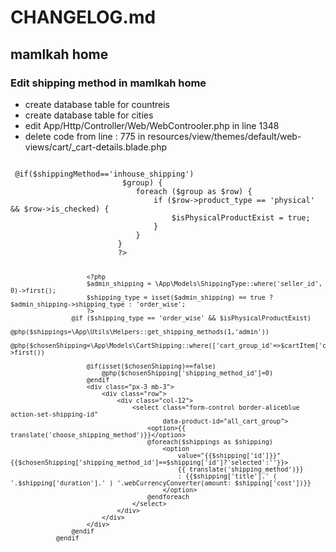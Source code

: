 # CHANGELOG.md
## mamlkah home
### Edit shipping method in mamlkah home
- create database table for countreis
- create database table for cities
- edit App/Http/Controller/Web/WebControoler.php in line 1348
- delete code from line : 775 in resources/view/themes/default/web-views/cart/_cart-details.blade.php
<code>
 @if($shippingMethod=='inhouse_shipping')
                        <?php
                        $isPhysicalProductExist = false;
                        foreach ($cart as $group_key => $group) {
                            foreach ($group as $row) {
                                if ($row->product_type == 'physical' && $row->is_checked) {
                                    $isPhysicalProductExist = true;
                                }
                            }
                        }
                        ?>
        
                        <?php
                        $admin_shipping = \App\Models\ShippingType::where('seller_id', 0)->first();
                        $shipping_type = isset($admin_shipping) == true ? $admin_shipping->shipping_type : 'order_wise';
                        ?>
                    @if ($shipping_type == 'order_wise' && $isPhysicalProductExist)
                        @php($shippings=\App\Utils\Helpers::get_shipping_methods(1,'admin'))
                        @php($chosenShipping=\App\Models\CartShipping::where(['cart_group_id'=>$cartItem['cart_group_id']])->first())
        
                        @if(isset($chosenShipping)==false)
                            @php($chosenShipping['shipping_method_id']=0)
                        @endif
                        <div class="px-3 mb-3">
                            <div class="row">
                                <div class="col-12">
                                    <select class="form-control border-aliceblue action-set-shipping-id"
                                            data-product-id="all_cart_group">
                                        <option>{{ translate('choose_shipping_method')}}</option>
                                        @foreach($shippings as $shipping)
                                            <option
                                                value="{{$shipping['id']}}" {{$chosenShipping['shipping_method_id']==$shipping['id']?'selected':''}}>
                                                {{ translate('shipping_method')}}
                                                : {{$shipping['title'].' ( '.$shipping['duration'].' ) '.webCurrencyConverter(amount: $shipping['cost'])}}
                                            </option>
                                        @endforeach
                                    </select>
                                </div>
                            </div>
                        </div>
                    @endif
                @endif
  </code>
